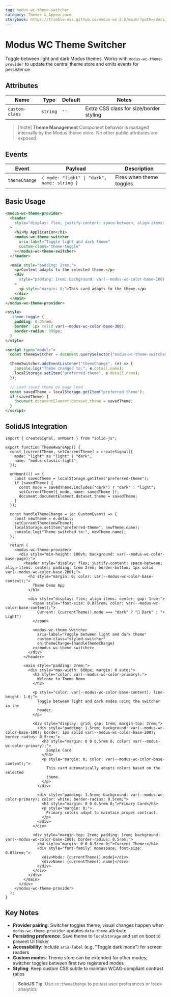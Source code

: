 ```yaml
---
tag: modus-wc-theme-switcher
category: Themes & Appearance
storybook: https://trimble-oss.github.io/modus-wc-2.0/main/?path=/docs/components-themeswitcher--docs
---
```


# Modus WC Theme Switcher

Toggle between light and dark Modus themes. Works with `modus-wc-theme-provider` to update the central theme store and emits events for persistence.

## Attributes

| Name           | Type     | Default | Notes                                   |
| -------------- | -------- | ------- | --------------------------------------- |
| `custom-class` | `string` | `''`    | Extra CSS class for size/border styling |

> [!note] **Theme Management**
> Component behavior is managed internally by the Modus theme store. No other public attributes are exposed.

## Events

| Event         | Payload                                     | Description              |
| ------------- | ------------------------------------------- | ------------------------ |
| `themeChange` | `{ mode: "light" \| "dark", name: string }` | Fires when theme toggles |

## Basic Usage

```html
<modus-wc-theme-provider>
  <header
    style="display: flex; justify-content: space-between; align-items: center; padding: 1rem; border-bottom: 1px solid var(--modus-wc-color-base-200);"
  >
    <h1>My Application</h1>
    <modus-wc-theme-switcher
      aria-label="Toggle light and dark theme"
      custom-class="theme-toggle"
    ></modus-wc-theme-switcher>
  </header>

  <main style="padding: 2rem;">
    <p>Content adapts to the selected theme.</p>
    <div
      style="padding: 1rem; background: var(--modus-wc-color-base-100); border-radius: 0.5rem; margin-top: 1rem;"
    >
      <p style="margin: 0;">This card adapts to the theme.</p>
    </div>
  </main>
</modus-wc-theme-provider>

<style>
  .theme-toggle {
    padding: 0.25rem;
    border: 1px solid var(--modus-wc-color-base-300);
    border-radius: 999px;
  }
</style>

<script type="module">
  const themeSwitcher = document.querySelector("modus-wc-theme-switcher");

  themeSwitcher.addEventListener("themeChange", (e) => {
    console.log("Theme changed to:", e.detail.name);
    localStorage.setItem("preferred-theme", e.detail.name);
  });

  // Load saved theme on page load
  const savedTheme = localStorage.getItem("preferred-theme");
  if (savedTheme) {
    document.documentElement.dataset.theme = savedTheme;
  }
</script>
```

## SolidJS Integration

```tsx
import { createSignal, onMount } from "solid-js";

export function ThemeAwareApp() {
  const [currentTheme, setCurrentTheme] = createSignal({
    mode: "light" as "light" | "dark",
    name: "modus-classic-light",
  });

  onMount(() => {
    const savedTheme = localStorage.getItem("preferred-theme");
    if (savedTheme) {
      const mode = savedTheme.includes("dark") ? "dark" : "light";
      setCurrentTheme({ mode, name: savedTheme });
      document.documentElement.dataset.theme = savedTheme;
    }
  });

  const handleThemeChange = (e: CustomEvent) => {
    const newTheme = e.detail;
    setCurrentTheme(newTheme);
    localStorage.setItem("preferred-theme", newTheme.name);
    console.log("Theme switched to:", newTheme.name);
  };

  return (
    <modus-wc-theme-provider>
      <div style="min-height: 100vh; background: var(--modus-wc-color-base-page);">
        <header style="display: flex; justify-content: space-between; align-items: center; padding: 1rem 2rem; border-bottom: 1px solid var(--modus-wc-color-base-200);">
          <h1 style="margin: 0; color: var(--modus-wc-color-base-content);">
            Theme Demo App
          </h1>

          <div style="display: flex; align-items: center; gap: 1rem;">
            <span style="font-size: 0.875rem; color: var(--modus-wc-color-base-content);">
              Current: {currentTheme().mode === "dark" ? "🌙 Dark" : "☀️ Light"}
            </span>

            <modus-wc-theme-switcher
              aria-label="Toggle between light and dark theme"
              custom-class="styled-switcher"
              on:themeChange={handleThemeChange}
            ></modus-wc-theme-switcher>
          </div>
        </header>

        <main style="padding: 2rem;">
          <div style="max-width: 600px; margin: 0 auto;">
            <h2 style="color: var(--modus-wc-color-primary);">
              Welcome to Theme Demo
            </h2>

            <p style="color: var(--modus-wc-color-base-content); line-height: 1.6;">
              Toggle between light and dark modes using the switcher in the
              header.
            </p>

            <div style="display: grid; gap: 1rem; margin-top: 2rem;">
              <div style="padding: 1.5rem; background: var(--modus-wc-color-base-100); border: 1px solid var(--modus-wc-color-base-200); border-radius: 0.5rem;">
                <h3 style="margin: 0 0 0.5rem 0; color: var(--modus-wc-color-primary);">
                  Sample Card
                </h3>
                <p style="margin: 0; color: var(--modus-wc-color-base-content);">
                  This card automatically adapts colors based on the selected
                  theme.
                </p>
              </div>

              <div style="padding: 1.5rem; background: var(--modus-wc-color-primary); color: white; border-radius: 0.5rem;">
                <h3 style="margin: 0 0 0.5rem 0;">Primary Card</h3>
                <p style="margin: 0;">
                  Primary colors adapt to maintain proper contrast.
                </p>
              </div>
            </div>

            <div style="margin-top: 2rem; padding: 1rem; background: var(--modus-wc-color-base-100); border-radius: 0.5rem;">
              <h4 style="margin: 0 0 0.5rem 0;">Current Theme:</h4>
              <div style="font-family: monospace; font-size: 0.875rem;">
                <div>Mode: {currentTheme().mode}</div>
                <div>Name: {currentTheme().name}</div>
              </div>
            </div>
          </div>
        </main>
      </div>
    </modus-wc-theme-provider>
  );
}
```

## Key Notes

- **Provider pairing**: Switcher toggles theme; visual changes happen when `modus-wc-theme-provider` updates `data-theme` attribute
- **Persisting preference**: Save theme to `localStorage` and set on boot to prevent UI flicker
- **Accessibility**: Include `aria-label` (e.g. "Toggle dark mode") for screen readers
- **Custom modes**: Theme store can be extended for other modes; switcher toggles between first two registered modes
- **Styling**: Keep custom CSS subtle to maintain WCAG-compliant contrast ratios

> **SolidJS Tip**: Use `on:themeChange` to persist user preferences or track analytics
